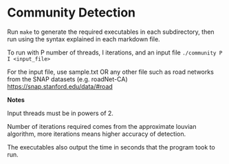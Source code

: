 Community Detection
=======================

Run ```make``` to generate the required executables in each subdirectory, then run using the syntax explained in each markdown file.

To run with P number of threads, I iterations, and an input file
   ```./community P I <input_file>```

  For the input file, use sample.txt
  OR any other file such as road networks from the SNAP datasets (e.g. roadNet-CA)
  https://snap.stanford.edu/data/#road

**Notes**

Input threads must be in powers of 2.

Number of iterations required comes from the approximate louvian algorithm, more iterations means higher accuracy of detection.

The executables also output the time in seconds that the program took to run.
